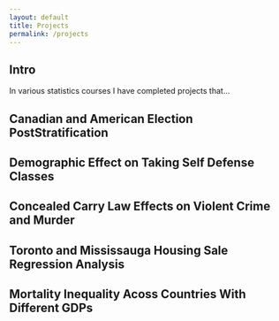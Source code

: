 ```yaml
---
layout: default 
title: Projects
permalink: /projects
---
```


## Intro
In various statistics courses I have completed projects that...

## Canadian and American Election PostStratification 

## Demographic Effect on Taking Self Defense Classes 

## Concealed Carry Law Effects on Violent Crime and Murder 

## Toronto and Mississauga Housing Sale Regression Analysis

## Mortality Inequality Acoss Countries With Different GDPs
